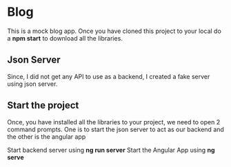 # Blog

This is a mock blog app. Once you have cloned this project to your local do a **npm start** to download all the libraries.

## Json Server

Since, I did not get any API to use as a backend, I created a fake server using json server.

## Start the project
Once, you have installed all the libraries to your project, we need to open 2 command prompts.
One is to start the json server to act as our backend and the other is the angular app

Start backend server using **ng run server**
Start the Angular App using **ng serve**
